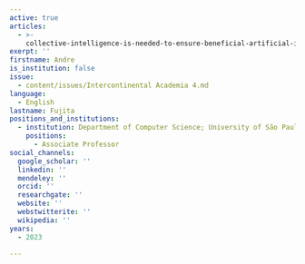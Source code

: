 ```yaml
---
active: true
articles:
  - >-
    collective-intelligence-is-needed-to-ensure-beneficial-artificial-intelligence
exerpt: ''
firstname: Andre
is_institution: false
issue:
  - content/issues/Intercontinental Academia 4.md
language:
  - English
lastname: Fujita
positions_and_institutions:
  - institution: Department of Computer Science; University of São Paulo (USP)
    positions:
      - Associate Professor
social_channels:
  google_scholar: ''
  linkedin: ''
  mendeley: ''
  orcid: ''
  researchgate: ''
  website: ''
  webstwitterite: ''
  wikipedia: ''
years:
  - 2023

---
```

